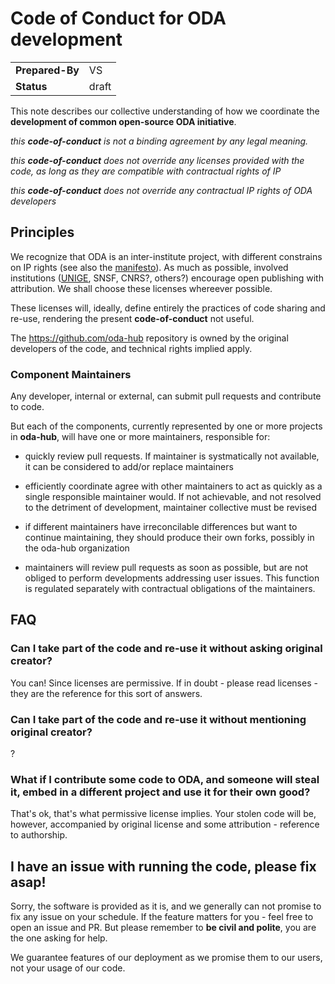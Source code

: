 # Code of Conduct for ODA development

|||
| -- | -- |
| **Prepared-By** | VS |
| **Status** | draft |
 
This note describes our collective understanding of how we coordinate the **development of common open-source ODA initiative**.

*this **code-of-conduct** is not a binding agreement by any legal meaning.*

*this **code-of-conduct** does not override any licenses provided with the code, as long as they are compatible with contractual rights of IP*

*this **code-of-conduct** does not override any contractual IP rights of ODA developers*

## Principles

We recognize that ODA is an inter-institute project, with different constrains on IP rights (see also the [manifesto](https://github.com/oda-hub/manifesto)). 
As much as possible, involved institutions ([UNIGE](https://dataforum.unige.ch/t/recommended-license-for-open-data-and-software/201), SNSF, CNRS?, others?) encourage open publishing with attribution. We shall choose these licenses whereever possible.

These licenses will, ideally, define entirely the practices of code sharing and re-use, rendering the present **code-of-conduct** not useful.

The https://github.com/oda-hub repository is owned by the original developers of the code, and technical rights implied apply.

### Component Maintainers

Any developer, internal or external, can submit pull requests and contribute to code.

But each of the components, currently represented by one or more projects in **oda-hub**, will have one or more maintainers, responsible for:
* quickly review pull requests. If maintainer is systmatically not available, it can be considered to add/or replace maintainers
* efficiently coordinate agree with other maintainers to act as quickly as a single responsible maintainer would. If not achievable, and not resolved to the detriment of development, maintainer collective must be  revised
* if different maintainers have irreconcilable differences but want to continue maintaining, they should produce their own forks, possibly in the oda-hub organization

* maintainers will review pull requests as soon as possible, but are not obliged to perform developments addressing user issues. This function is regulated separately with contractual obligations of the maintainers.


## FAQ

### Can I take part of the code and re-use it without asking original creator?

You can!
Since licenses are permissive.
If in doubt - please read licenses - they are the reference for this sort of answers.

### Can I take part of the code and re-use it without mentioning original creator?

?

### What if I contribute some code to ODA, and someone will steal it, embed in a different project and use it for their own good?

That's ok, that's what permissive license implies. Your stolen code will be, however, accompanied by original license and some attribution - reference to authorship.

## I have an issue with running the code, please fix asap!

Sorry, the software is provided as it is, and we generally can not promise to fix any issue on your schedule. If the feature matters for you - feel free to open an issue and PR. But please remember to **be civil and polite**, you are the one asking for help. 

We guarantee features of our deployment as we promise them to our users, not your usage of our code.
